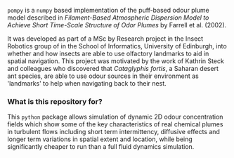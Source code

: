`pompy` is a `numpy` based implementation of the puff-based odour plume model described in *Filament-Based Atmospheric Dispersion Model to Achieve Short Time-Scale Structure of Odor Plumes* by Farrell et al. (2002).

It was developed as part of a MSc by Research project in the Insect Robotics group of in the School of Informatics, University of Edinburgh, into whether and how insects are able to use olfactory landmarks to aid in spatial navigation. This project was motivated by the work of Kathrin Steck and colleagues who discovered that *Cataglyphis fortis*, a Saharan desert ant species, are able to use odour sources in their environment as 'landmarks' to help when navigating back to their nest.

### What is this repository for? ###

This `python` package allows simulation of dynamic 2D odour concentration fields which show some of the key characteristics of real chemical plumes in turbulent flows including short term intermittency, diffusive effects and longer term variations in spatial extent and location, while being significantly cheaper to run than a full fluid dynamics simulation.